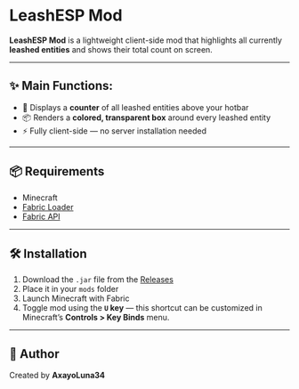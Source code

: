 # LeashESP Mod

**LeashESP Mod** is a lightweight client-side mod that highlights all currently **leashed entities** and shows their total count on screen.

---

## ✨ Main Functions:

- 🔢 Displays a **counter** of all leashed entities above your hotbar
- 📦 Renders a **colored, transparent box** around every leashed entity
- ⚡ Fully client-side — no server installation needed


---

## 📦 Requirements

- Minecraft
- [Fabric Loader](https://fabricmc.net/use/installer/)
- [Fabric API](https://modrinth.com/mod/fabric-api/versions)

---

## 🛠️ Installation

1. Download the `.jar` file from the [Releases](https://github.com/AxayoLuna34/leash-esp-mod/releases)
2. Place it in your `mods` folder
3. Launch Minecraft with Fabric
4. Toggle mod using the **`U` key** — this shortcut can be customized in Minecraft’s **Controls > Key Binds** menu.


---

## 👤 Author

Created by **AxayoLuna34**